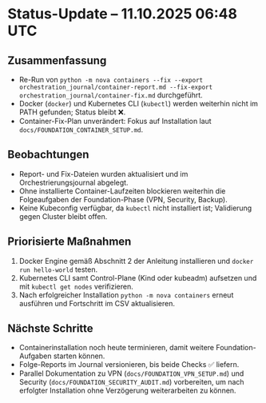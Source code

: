 # Status-Update – 11.10.2025 06:48 UTC

## Zusammenfassung
- Re-Run von `python -m nova containers --fix --export orchestration_journal/container-report.md --fix-export orchestration_journal/container-fix.md` durchgeführt.
- Docker (`docker`) und Kubernetes CLI (`kubectl`) werden weiterhin nicht im PATH gefunden; Status bleibt ❌.
- Container-Fix-Plan unverändert: Fokus auf Installation laut `docs/FOUNDATION_CONTAINER_SETUP.md`.

## Beobachtungen
- Report- und Fix-Dateien wurden aktualisiert und im Orchestrierungsjournal abgelegt.
- Ohne installierte Container-Laufzeiten blockieren weiterhin die Folgeaufgaben der Foundation-Phase (VPN, Security, Backup).
- Keine Kubeconfig verfügbar, da `kubectl` nicht installiert ist; Validierung gegen Cluster bleibt offen.

## Priorisierte Maßnahmen
1. Docker Engine gemäß Abschnitt 2 der Anleitung installieren und `docker run hello-world` testen.
2. Kubernetes CLI samt Control-Plane (Kind oder kubeadm) aufsetzen und mit `kubectl get nodes` verifizieren.
3. Nach erfolgreicher Installation `python -m nova containers` erneut ausführen und Fortschritt im CSV aktualisieren.

## Nächste Schritte
- Containerinstallation noch heute terminieren, damit weitere Foundation-Aufgaben starten können.
- Folge-Reports im Journal versionieren, bis beide Checks ✅ liefern.
- Parallel Dokumentation zu VPN (`docs/FOUNDATION_VPN_SETUP.md`) und Security (`docs/FOUNDATION_SECURITY_AUDIT.md`) vorbereiten, um nach erfolgter Installation ohne Verzögerung weiterarbeiten zu können.
